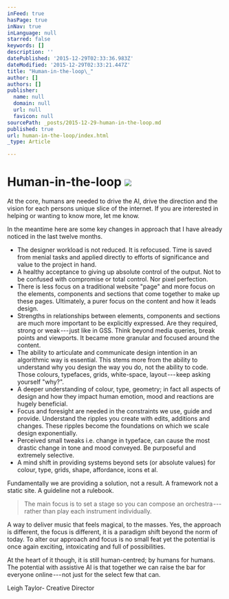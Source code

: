 ```yaml
---
inFeed: true
hasPage: true
inNav: true
inLanguage: null
starred: false
keywords: []
description: ''
datePublished: '2015-12-29T02:33:36.983Z'
dateModified: '2015-12-29T02:33:21.447Z'
title: "Human-in-the-loop\_"
author: []
authors: []
publisher:
  name: null
  domain: null
  url: null
  favicon: null
sourcePath: _posts/2015-12-29-human-in-the-loop.md
published: true
url: human-in-the-loop/index.html
_type: Article

---
```

# Human-in-the-loop ![](https://the-grid-user-content.s3-us-west-2.amazonaws.com/55413d53-5380-4a86-adf1-c326d149025b.jpg)

At the core, humans are needed to drive the AI, drive the direction and the vision for each persons unique slice of the internet. If you are interested in helping or wanting to know more, let me know. 

In the meantime here are some key changes in approach that I have already noticed in the last twelve months. 

* The designer workload is not reduced. It is refocused. Time is saved from menial tasks and applied directly to efforts of significance and value to the project in hand. 
* A healthy acceptance to giving up absolute control of the output. Not to be confused with compromise or total control. Nor pixel perfection. 
* There is less focus on a traditional website "page" and more focus on the elements, components and sections that come together to make up these pages. Ultimately, a purer focus on the content and how it leads design. 
* Strengths in relationships between elements, components and sections are much more important to be explicitly expressed. Are they required, strong or weak --- just like in GSS. Think beyond media queries, break points and viewports. It became more granular and focused around the content. 
* The ability to articulate and communicate design intention in an algorithmic way is essential. This stems more from the ability to understand why you design the way you do, not the ability to code. Those colours, typefaces, grids, white-space, layout --- keep asking yourself "why?". 
* A deeper understanding of colour, type, geometry; in fact all aspects of design and how they impact human emotion, mood and reactions are hugely beneficial. 
* Focus and foresight are needed in the constraints we use, guide and provide. Understand the ripples you create with edits, additions and changes. These ripples become the foundations on which we scale design exponentially.
* Perceived small tweaks i.e. change in typeface, can cause the most drastic change in tone and mood conveyed. Be purposeful and extremely selective. 
* A mind shift in providing systems beyond sets (or absolute values) for colour, type, grids, shape, affordance, icons et al. 

Fundamentally we are providing a solution, not a result. A framework not a static site. A guideline not a rulebook. 
> 
> The main focus is to set a stage so you can compose an orchestra --- rather than play each instrument individually. 

A way to deliver music that feels magical, to the masses.
Yes, the approach is different, the focus is different, it is a paradigm shift beyond the norm of today. To alter our approach and focus is no small feat yet the potential is once again exciting, intoxicating and full of possibilities.

At the heart of it though, it is still human-centred; by humans for humans. The potential with assistive AI is that together we can raise the bar for everyone online --- not just for the select few that can.

Leigh Taylor- Creative Director